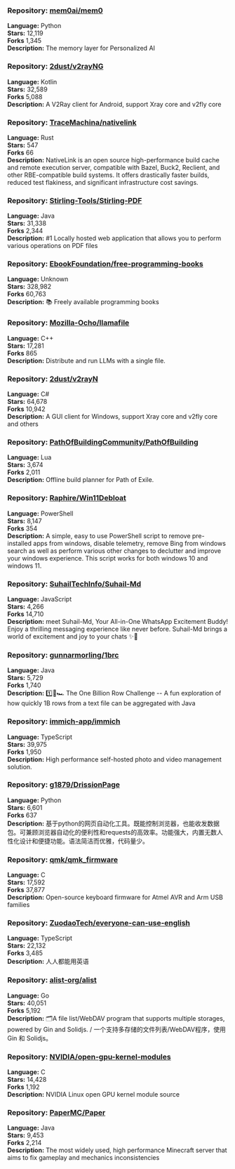 ### **Repository:** [mem0ai/mem0](https://github.com/mem0ai/mem0)  

**Language:** Python  
**Stars:** 12,119  
**Forks** 1,345  
**Description:** The memory layer for Personalized AI  

### **Repository:** [2dust/v2rayNG](https://github.com/2dust/v2rayNG)  

**Language:** Kotlin  
**Stars:** 32,589  
**Forks** 5,088  
**Description:** A V2Ray client for Android, support Xray core and v2fly core  

### **Repository:** [TraceMachina/nativelink](https://github.com/TraceMachina/nativelink)  

**Language:** Rust  
**Stars:** 547  
**Forks** 66  
**Description:** NativeLink is an open source high-performance build cache and remote execution server, compatible with Bazel, Buck2, Reclient, and other RBE-compatible build systems. It offers drastically faster builds, reduced test flakiness, and significant infrastructure cost savings.  

### **Repository:** [Stirling-Tools/Stirling-PDF](https://github.com/Stirling-Tools/Stirling-PDF)  

**Language:** Java  
**Stars:** 31,338  
**Forks** 2,344  
**Description:** #1 Locally hosted web application that allows you to perform various operations on PDF files  

### **Repository:** [EbookFoundation/free-programming-books](https://github.com/EbookFoundation/free-programming-books)  

**Language:** Unknown  
**Stars:** 328,982  
**Forks** 60,763  
**Description:** 📚 Freely available programming books  

### **Repository:** [Mozilla-Ocho/llamafile](https://github.com/Mozilla-Ocho/llamafile)  

**Language:** C++  
**Stars:** 17,281  
**Forks** 865  
**Description:** Distribute and run LLMs with a single file.  

### **Repository:** [2dust/v2rayN](https://github.com/2dust/v2rayN)  

**Language:** C#  
**Stars:** 64,678  
**Forks** 10,942  
**Description:** A GUI client for Windows, support Xray core and v2fly core and others  

### **Repository:** [PathOfBuildingCommunity/PathOfBuilding](https://github.com/PathOfBuildingCommunity/PathOfBuilding)  

**Language:** Lua  
**Stars:** 3,674  
**Forks** 2,011  
**Description:** Offline build planner for Path of Exile.  

### **Repository:** [Raphire/Win11Debloat](https://github.com/Raphire/Win11Debloat)  

**Language:** PowerShell  
**Stars:** 8,147  
**Forks** 354  
**Description:** A simple, easy to use PowerShell script to remove pre-installed apps from windows, disable telemetry, remove Bing from windows search as well as perform various other changes to declutter and improve your windows experience. This script works for both windows 10 and windows 11.  

### **Repository:** [SuhailTechInfo/Suhail-Md](https://github.com/SuhailTechInfo/Suhail-Md)  

**Language:** JavaScript  
**Stars:** 4,266  
**Forks** 14,710  
**Description:** meet Suhail-Md, Your All-in-One WhatsApp Excitement Buddy! Enjoy a thrilling messaging experience like never before. Suhail-Md brings a world of excitement and joy to your chats ✨🤖  

### **Repository:** [gunnarmorling/1brc](https://github.com/gunnarmorling/1brc)  

**Language:** Java  
**Stars:** 5,729  
**Forks** 1,740  
**Description:** 1️⃣🐝🏎️ The One Billion Row Challenge -- A fun exploration of how quickly 1B rows from a text file can be aggregated with Java  

### **Repository:** [immich-app/immich](https://github.com/immich-app/immich)  

**Language:** TypeScript  
**Stars:** 39,975  
**Forks** 1,950  
**Description:** High performance self-hosted photo and video management solution.  

### **Repository:** [g1879/DrissionPage](https://github.com/g1879/DrissionPage)  

**Language:** Python  
**Stars:** 6,601  
**Forks** 637  
**Description:** 基于python的网页自动化工具。既能控制浏览器，也能收发数据包。可兼顾浏览器自动化的便利性和requests的高效率。功能强大，内置无数人性化设计和便捷功能。语法简洁而优雅，代码量少。  

### **Repository:** [qmk/qmk_firmware](https://github.com/qmk/qmk_firmware)  

**Language:** C  
**Stars:** 17,592  
**Forks** 37,877  
**Description:** Open-source keyboard firmware for Atmel AVR and Arm USB families  

### **Repository:** [ZuodaoTech/everyone-can-use-english](https://github.com/ZuodaoTech/everyone-can-use-english)  

**Language:** TypeScript  
**Stars:** 22,132  
**Forks** 3,485  
**Description:** 人人都能用英语  

### **Repository:** [alist-org/alist](https://github.com/alist-org/alist)  

**Language:** Go  
**Stars:** 40,051  
**Forks** 5,192  
**Description:** 🗂️A file list/WebDAV program that supports multiple storages, powered by Gin and Solidjs. / 一个支持多存储的文件列表/WebDAV程序，使用 Gin 和 Solidjs。  

### **Repository:** [NVIDIA/open-gpu-kernel-modules](https://github.com/NVIDIA/open-gpu-kernel-modules)  

**Language:** C  
**Stars:** 14,428  
**Forks** 1,192  
**Description:** NVIDIA Linux open GPU kernel module source  

### **Repository:** [PaperMC/Paper](https://github.com/PaperMC/Paper)  

**Language:** Java  
**Stars:** 9,453  
**Forks** 2,214  
**Description:** The most widely used, high performance Minecraft server that aims to fix gameplay and mechanics inconsistencies  


